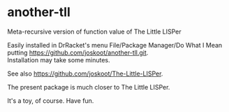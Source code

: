 # another-tll

Meta-recursive version of function value of The Little LISPer

Easily installed in DrRacket's menu File/Package Manager/Do What I Mean\
putting https://github.com/joskoot/another-tll.git. \
Installation may take some minutes.

See also https://github.com/joskoot/The-Little-LISPer.

The present package is much closer to The Little LISPer.

It's a toy, of course. Have fun.
